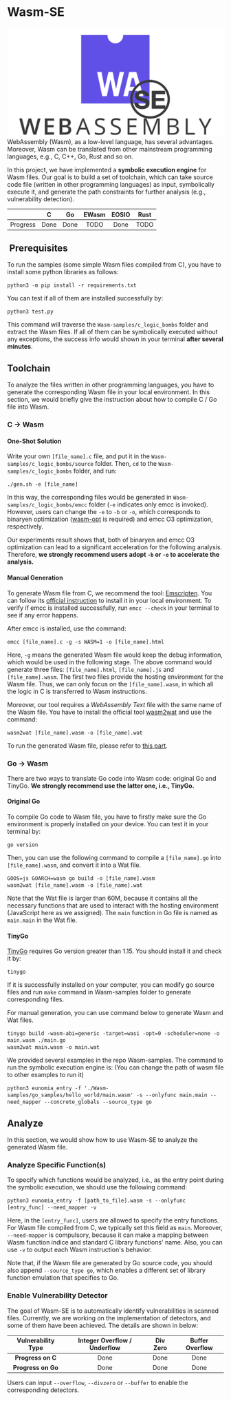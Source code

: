 # Wasm-SE
![Wasm-SE-logo](./images/wasm-se-logo.png)
WebAssembly (Wasm), as a low-level language, has several advantages. Moreover, Wasm can be translated from other mainstream programming languages, e.g., C, C++, Go, Rust and so on.

In this project, we have implemented a **symbolic execution engine** for Wasm files. Our goal is to build a set of toolchain, which can take source code file (written in other programming languages) as input, symbolically execute it, and generate the path constraints for further analysis (e.g., vulnerability detection).

|          |  C   |  Go  | EWasm | EOSIO | Rust |
| :------: | :--: | :--: | :---: | :---: | :--: |
| Progress | Done | Done | TODO  | Done  | TODO |

##  Prerequisites 
To run the samples (some simple Wasm files compiled from C), you have to install some python libraries as follows:

```shell
python3 -m pip install -r requirements.txt
```

You can test if all of them are installed successfully by:

```shell
python3 test.py
```

This command will traverse the `Wasm-samples/c_logic_bombs` folder and extract the Wasm files. If all of them can be symbolically executed without any exceptions, the success info would shown in your terminal **after several minutes**.

## Toolchain

To analyze the files written in other programming languages, you have to generate the corresponding Wasm file in your local environment. In this section, we would briefly give the instruction about how to compile C / Go file into Wasm.

### C -> Wasm

#### One-Shot Solution

Write your own `[file_name].c` file, and put it in the `Wasm-samples/c_logic_bombs/source` folder. Then, `cd` to the `Wasm-samples/c_logic_bombs` folder, and run:

```shell
./gen.sh -e [file_name]
```

In this way, the corresponding files would be generated in `Wasm-samples/c_logic_bombs/emcc` folder (`-e` indicates only emcc is invoked). However, users can change the `-e` to `-b` or `-o`, which corresponds to binaryen optimization ([wasm-opt](https://github.com/WebAssembly/binaryen) is required) and emcc O3 optimization, respectively.

Our experiments result shows that, both of binaryen and emcc O3 optimization can lead to a significant acceleration for the following analysis. Therefore, **we strongly recommend users adopt `-b` or `-o` to accelerate the analysis.**

#### Manual Generation

To generate Wasm file from C, we recommend the tool: [Emscripten](https://emscripten.org/index.html). You can follow its [official instruction](https://emscripten.org/docs/getting_started/downloads.html) to install it in your local environment. To verify if emcc is installed successfully, run `emcc --check` in your terminal to see if any error happens.

After emcc is installed, use the command:
```shell
emcc [file_name].c -g -s WASM=1 -o [file_name].html
```

Here, `-g` means the generated Wasm file would keep the debug information, which would be used in the following stage.
The above command would generate three files: `[file_name].html`, `[file_name].js` and `[file_name].wasm`. The first two files provide the hosting environment for the Wasm file. Thus, we can only focus on the `[file_name].wasm`, in which all the logic in C is transferred to Wasm instructions.

Moreover, our tool requires a *WebAssembly Text* file with the same name of the Wasm file. You have to install the official tool [wasm2wat](https://github.com/WebAssembly/wabt) and use the command:

```shell
wasm2wat [file_name].wasm -o [file_name].wat
```

To run the generated Wasm file, please refer to [this part](#analyze-specific-functions).

### Go -> Wasm

There are two ways to translate Go code into Wasm code: original Go and TinyGo. **We strongly recommend use the latter one, i.e., TinyGo.**

#### Original Go
To compile Go code to Wasm file, you have to firstly make sure the Go environment is properly installed on your device.
You can test it in your terminal by:
```shell
go version
```

Then, you can use the following command to compile a `[file_name].go` into `[file_name].wasm`, and convert it into a Wat file.
```shell
GOOS=js GOARCH=wasm go build -o [file_name].wasm
wasm2wat [file_name].wasm -o [file_name].wat
```

Note that the Wat file is larger than 60M, because it contains all the necessary functions that are used to interact with the hosting environment (JavaScript here as we assigned).
The `main` function in Go file is named as `main.main` in the Wat file.

#### TinyGo
[TinyGo](https://tinygo.org/getting-started/install/) requires Go version greater than 1.15. You should install it and check it by:

```shell
tinygo
```

If it is successfully installed on your computer, you can modify go source files and run `make` command in Wasm-samples folder to generate corresponding files.

For manual generation, you can use command below to generate Wasm and Wat files.
```shell
tinygo build -wasm-abi=generic -target=wasi -opt=0 -scheduler=none -o main.wasm ./main.go
wasm2wat main.wasm -o main.wat
```

We provided several examples in the repo Wasm-samples. The command to run the symbolic execution engine is: (You can change the path of wasm file to other examples to run it)
```shell
python3 eunomia_entry -f './Wasm-samples/go_samples/hello_world/main.wasm' -s --onlyfunc main.main --need_mapper --concrete_globals --source_type go
```

## Analyze

In this section, we would show how to use Wasm-SE to analyze the generated Wasm file.

### Analyze Specific Function(s)

To specify which functions would be analyzed, i.e., as the entry point during the symbolic execution, we should use the following command:

```shell
python3 eunomia_entry -f [path_to_file].wasm -s --onlyfunc [entry_func] --need_mapper -v
```

Here, in the `[entry_func]`, users are allowed to specify the entry functions. For Wasm file compiled from C, we typically set this field as `main`.
Moreover, `--need-mapper` is compulsory, because it can make a mapping between Wasm function indice and standard C library functions' name.
Also, you can use `-v` to output each Wasm instruction's behavior.

Note that, if the Wasm file are generated by Go source code, you should also append `--source_type go`, which enables a different set of library function emulation that specifies to Go.

### Enable Vulnerability Detector

The goal of Wasm-SE is to automatically identify vulnerabilities in scanned files. Currently, we are working on the implementation of detectors, and some of them have been achieved.
The details are shown in below:

| Vulnerability Type | Integer  Overflow / Underflow | Div Zero | Buffer Overflow |
| :----------------: | :---------------------------: | :------: | :-------------: |
| **Progress on C**  |             Done              |   Done   |      Done       |
| **Progress on Go** |             Done              |   Done   |      Done       |

Users can input `--overflow`, `--divzero` or `--buffer` to enable the corresponding detectors.
